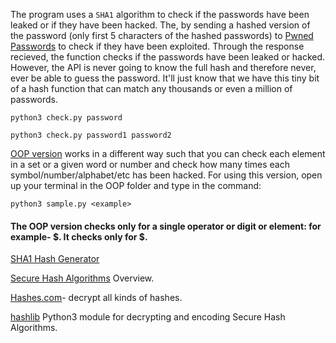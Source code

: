 The program uses a ```SHA1``` algorithm to check if the passwords have been leaked or if they have been hacked. The, by sending a hashed version of the password (only first 5 characters of the hashed passwords) to [Pwned Passwords](https://haveibeenpwned.com/Passwords) to check if they have been exploited. Through the response recieved, the function checks if the passwords have been leaked or hacked.
However, the API is never going to know the  full hash and therefore never, ever be able to guess the password. It'll just know that we have this tiny bit of a hash function that can match any thousands or even a million of passwords.

   ```
   python3 check.py password
   ```
```
python3 check.py password1 password2
```

[OOP version](https://github.com/adrinorosario/Newfangled-Password-Checker/tree/main/OOP%20Version) works in a different way such that you can check each element in a set or a given word or number and check how many times each symbol/number/alphabet/etc has been hacked. For using this version, open up your terminal in the OOP folder and type in the command:
```
python3 sample.py <example>
```

#### The OOP version checks only for a single operator or digit or element: for example- $. It checks only for $.


[SHA1 Hash Generator]( https://passwordsgenerator.net/sha1-hash-generator/)

[Secure Hash Algorithms](https://brilliant.org/wiki/secure-hashing-algorithms/) Overview.

[Hashes.com](https://hashes.com/en/decrypt/hash)- decrypt all kinds of hashes.

[hashlib](https://docs.python.org/3/library/hashlib.html) Python3 module for decrypting and encoding Secure Hash Algorithms.
